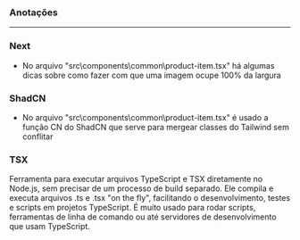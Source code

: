 ### Anotações

---

### Next

- No arquivo "src\components\common\product-item.tsx" há algumas dicas sobre como fazer com que uma imagem ocupe 100% da largura

### ShadCN

- No arquivo "src\components\common\product-item.tsx" é usado a função CN do ShadCN que serve para mergear classes do Tailwind sem conflitar

### TSX

Ferramenta para executar arquivos TypeScript e TSX diretamente no Node.js, sem precisar de um processo de build separado. Ele compila e executa arquivos .ts e .tsx "on the fly", facilitando o desenvolvimento, testes e scripts em projetos TypeScript. É muito usado para rodar scripts, ferramentas de linha de comando ou até servidores de desenvolvimento que usam TypeScript.
